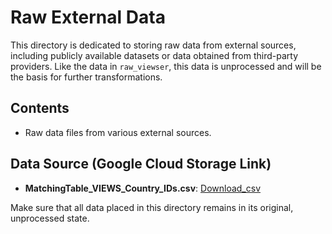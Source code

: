 # Raw External Data

This directory is dedicated to storing raw data from external sources, including publicly available datasets or data obtained from third-party providers. Like the data in `raw_viewser`, this data is unprocessed and will be the basis for further transformations.

## Contents
- Raw data files from various external sources.

## Data Source (Google Cloud Storage Link) 
- **MatchingTable_VIEWS_Country_IDs.csv**: [Download_csv](https://storage.googleapis.com/views-fao_bucket_01/data/raw_external/MatchingTable_VIEWS_Country_IDs.csv)

Make sure that all data placed in this directory remains in its original, unprocessed state.

